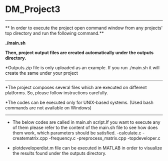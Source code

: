 # DM_Project3

---------------------------------------------------------------------------------------
** In order to execute the project open command window from any projects' top directory and
run the following command.**

**./main.sh**

**Then, project output files are created automatically under the outputs directory.**

*Outputs.zip file is only uploaded as an example.
If you run ./main.sh it will create the same under your project

---------------------------------------------------------------------------------------
*The project composes several files which are executed on different platforms. 
So, please follow instructions carefully.

*The codes can be executed only for UNIX-based systems. 
(Used bash commands are not available on Windows)

---------------------------------------------------------------------------------------
* The below codes are called in main.sh script.If you want to execute any of them please refer to the content of the main.sh file to see how does them work, which parameters should be satisfied.
  -calculate.c
  -creatematrix.cpp
  -frequency.c
  -preprocess_matrix.cpp
  -topdeveloper.c

* plotdeveloperdist.m file can be executed in MATLAB in order to visualize the results
found under the outputs directory.




